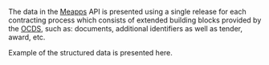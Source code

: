 The data in the [Meapps](https://public.api.mepps.openprocurement.net/api/0/tenders) API is presented using a single release for each contracting process which consists of extended building blocks provided by the [OCDS](https://standard.open-contracting.org/latest/en/), such as: documents, additional identifiers as well as tender, award, etc.

Example of the structured data is presented here.
